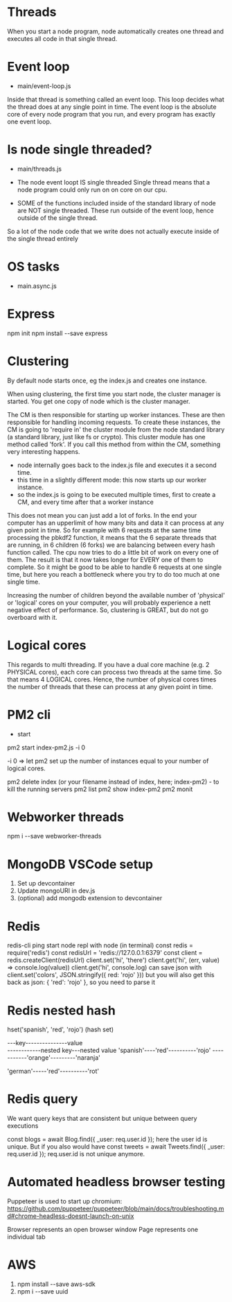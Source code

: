 # Threads

When you start a node program, node automatically creates one thread and executes all code in that single thread.

# Event loop

- main/event-loop.js

Inside that thread is something called an event loop. This loop decides what the thread does at any single point in time.
The event loop is the absolute core of every node program that you run, and every program has exactly one event loop.

# Is node single threaded?

- main/threads.js

- The node event loopt IS single threaded
  Single thread means that a node program could only run on on core on our cpu.

- SOME of the functions included inside of the standard library of node are NOT single threaded. These run outside of the event loop, hence outside of the single thread.

So a lot of the node code that we write does not actually execute inside of the single thread entirely

# OS tasks

- main.async.js

# Express

npm init
npm install --save express

# Clustering

By default node starts once, eg the index.js and creates one instance.

When using clustering, the first time you start node, the cluster manager is started. You get one copy of node which is the cluster manager.

The CM is then responsible for starting up worker instances. These are then responsible for handling incoming requests. To create these instances, the CM is going to 'require in' the cluster module from the node standard library (a standard library, just like fs or crypto).
This cluster module has one method called 'fork'. If you call this method from within the CM, something very interesting happens.

- node internally goes back to the index.js file and executes it a second time.
- this time in a slightly different mode: this now starts up our worker instance.
- so the index.js is going to be executed multiple times, first to create a CM, and every time after that a worker instance

This does not mean you can just add a lot of forks. In the end your computer has an upperlimit of how many bits and data it can process at any given point in time. So for example with 6 requests at the same time processing the pbkdf2 function, it means that the 6 separate threads that are running, in 6 children (6 forks) we are balancing between every hash function called. The cpu now tries to do a little bit of work on every one of them. The result is that it now takes longer for EVERY one of them to complete. So it might be good to be able to handle 6 requests at one single time, but here you reach a bottleneck where you try to do too much at one single time.

Increasing the number of children beyond the available number of 'physical' or 'logical' cores on your computer, you will probably experience a nett negative effect of performance. So, clustering is GREAT, but do not go overboard with it.

# Logical cores

This regards to multi threading. If you have a dual core machine (e.g. 2 PHYSICAL cores), each core can process two threads at the same time. So that means 4 LOGICAL cores. Hence, the number of physical cores times the number of threads that these can process at any given point in time.

# PM2 cli

- start

pm2 start index-pm2.js -i 0

-i 0 => let pm2 set up the number of instances equal to your number of logical cores.

pm2 delete index (or your filename instead of index, here; index-pm2) - to kill the running servers
pm2 list
pm2 show index-pm2
pm2 monit

# Webworker threads

npm i --save webworker-threads

# MongoDB VSCode setup

1. Set up devcontainer
2. Update mongoURI in dev.js
3. (optional) add mongodb extension to devcontainer

# Redis

redis-cli ping
start node repl with node (in terminal)
const redis = require('redis')
const redisUrl = 'redis://127.0.0.1:6379'
const client = redis.createClient(redisUrl)
client.set('hi', 'there')
client.get('hi', (err, value) => console.log(value))
client.get('hi', console.log)
can save json with client.set('colors', JSON.stringify({ red: 'rojo' }))
but you will also get this back as json: { 'red': 'rojo' }, so you need to parse it

# Redis nested hash

hset('spanish', 'red', 'rojo') (hash set)

---key---------------value  
------------nested key---nested value
'spanish'----'red'----------'rojo'
-----------'orange'---------'naranja'

'german'-----'red'----------'rot'

# Redis query

We want query keys that are consistent but unique between query executions

const blogs = await Blog.find({ \_user: req.user.id });
here the user id is unique. But if you also would have
const tweets = await Tweets.find({ \_user: req.user.id });
req.user.id is not unique anymore.

# Automated headless browser testing

Puppeteer is used to start up chromium:
https://github.com/puppeteer/puppeteer/blob/main/docs/troubleshooting.md#chrome-headless-doesnt-launch-on-unix

Browser represents an open browser window
Page represents one individual tab

# AWS

1. npm install --save aws-sdk
2. npm i --save uuid

